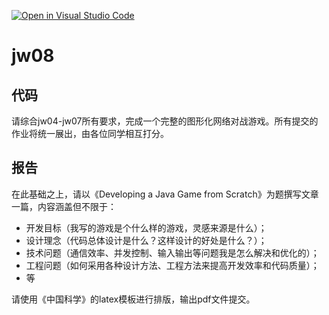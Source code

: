 [![Open in Visual Studio Code](https://classroom.github.com/assets/open-in-vscode-f059dc9a6f8d3a56e377f745f24479a46679e63a5d9fe6f495e02850cd0d8118.svg)](https://classroom.github.com/online_ide?assignment_repo_id=6468499&assignment_repo_type=AssignmentRepo)
# jw08

## 代码

请综合jw04-jw07所有要求，完成一个完整的图形化网络对战游戏。所有提交的作业将统一展出，由各位同学相互打分。


## 报告

在此基础之上，请以《Developing a Java Game from Scratch》为题撰写文章一篇，内容涵盖但不限于：
- 开发目标（我写的游戏是个什么样的游戏，灵感来源是什么）；
- 设计理念（代码总体设计是什么？这样设计的好处是什么？）；
- 技术问题（通信效率、并发控制、输入输出等问题我是怎么解决和优化的）；
- 工程问题（如何采用各种设计方法、工程方法来提高开发效率和代码质量）；
- 等

请使用《中国科学》的latex模板进行排版，输出pdf文件提交。